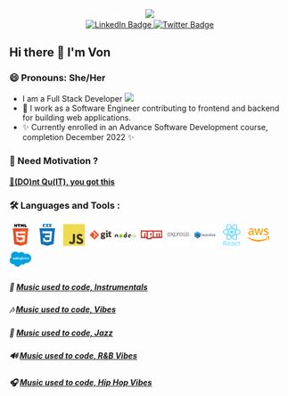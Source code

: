 <div id="header" align="center">
  <img src="https://media.giphy.com/media/xT9IgzoKnwFNmISR8I/giphy.gif" width="200"/>
</div>
<div id="badges" align="center">
  <a href="https://www.linkedin.com/in/vonarzu">
    <img src="https://img.shields.io/badge/LinkedIn-blue?style=for-the-badge&logo=linkedin&logoColor=white" alt="LinkedIn Badge"/>
  </a>
  <a href="https://twitter.com/vonarzu">
    <img src="https://img.shields.io/badge/Twitter-blue?style=for-the-badge&logo=twitter&logoColor=white" alt="Twitter Badge"/>
  </a>
  </div>

## Hi there 👋 I'm Von
###  😄 Pronouns: She/Her

- I am a Full Stack Developer <img src="https://media.giphy.com/media/WUlplcMpOCEmTGBtBW/giphy.gif" width="30">
- :telescope: I work as a Software Engineer contributing to frontend and backend for building web applications.
- ✨ Currently enrolled in an Advance Software Development course, completion December 2022 ✨ 


### 💪 Need Motivation ?

#### [ 🚀(DO)nt Qu(IT), you got this](https://vonarzu.github.io/DOnt-QuIT/ "DOnt-QuIT")


### :hammer_and_wrench: Languages and Tools :

<div>
  <img src="https://github.com/devicons/devicon/blob/master/icons/html5/html5-original-wordmark.svg" title="HTML5" alt="HTML" width="40" height="40"/>&nbsp;
  <img src="https://github.com/devicons/devicon/blob/master/icons/css3/css3-plain-wordmark.svg"  title="CSS3" alt="CSS" width="40" height="40"/>&nbsp;
  <img src="https://github.com/devicons/devicon/blob/master/icons/javascript/javascript-original.svg" title="JavaScript" alt="JavaScript" width="40" height="40"/>&nbsp;
  <img src="https://github.com/devicons/devicon/blob/master/icons/git/git-original-wordmark.svg" title="Git" **alt="Git" width="40" height="40"/>
  <img src="https://github.com/devicons/devicon/blob/master/icons/nodejs/nodejs-original-wordmark.svg" title="NodeJS" alt="NodeJS" width="40" height="40"/>&nbsp;
 <img src="https://github.com/devicons/devicon/blob/master/icons/npm/npm-original-wordmark.svg" title="NPM" alt="NPM" width="40" height="40"/>&nbsp;
  <img src="https://github.com/devicons/devicon/blob/master/icons/express/express-original-wordmark.svg" title="Express" alt="Express" width="40" height="40"/>&nbsp;
  <img src="https://github.com/devicons/devicon/blob/master/icons/sequelize/sequelize-original-wordmark.svg" title="Sequelize" alt="Sequelize" width="40" height="40"/>&nbsp;
  <img src="https://github.com/devicons/devicon/blob/master/icons/react/react-original-wordmark.svg" title="React" alt="React" width="40" height="40"/>&nbsp;
  <img src="https://github.com/devicons/devicon/blob/master/icons/amazonwebservices/amazonwebservices-plain-wordmark.svg" title="AWS" alt="AWS" width="40" height="40"/>&nbsp;
  <img src="https://github.com/devicons/devicon/blob/master/icons/salesforce/salesforce-original.svg" title="Salesforce" alt="Salesforce" width="40" height="40"/>&nbsp;
</div>

##### 🎵 [Music used to code, Instrumentals ](https://www.youtube.com/watch?v=M5QY2_8704o)
##### 🎶 [Music used to code, Vibes](https://www.youtube.com/watch?v=dkw4aXpH8SY)
##### 🎷 [Music used to code, Jazz](https://www.youtube.com/watch?v=5IAg6XY-0rI&list=PLKi0isRRbrVPLQClOnpRgFZerC_UwRYEr)
##### 🔊 [Music used to code, R&B Vibes](https://www.youtube.com/watch?v=Qx8S8haQP2U)
##### 🎧 [Music used to code, Hip Hop Vibes](https://www.youtube.com/watch?v=zbF60gFyDZM)

<!-- - :seedling: Exploring AWS and Salesforce.
- 👯 I’m looking to collaborate on ...
- 🤔 I’m looking for help with ...
- 💬 Ask me about ...
- 📫 How to reach me: ...
- -->
